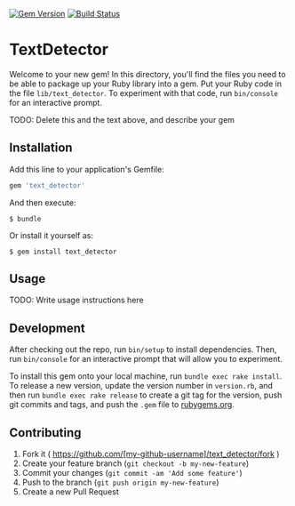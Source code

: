 [![Gem Version](https://badge.fury.io/rb/text_detector.svg)](http://badge.fury.io/rb/text_detector)
[![Build Status](https://travis-ci.org/koshigoe/text_detector.svg)](https://travis-ci.org/koshigoe/text_detector)

# TextDetector

Welcome to your new gem! In this directory, you'll find the files you need to be able to package up your Ruby library into a gem. Put your Ruby code in the file `lib/text_detector`. To experiment with that code, run `bin/console` for an interactive prompt.

TODO: Delete this and the text above, and describe your gem

## Installation

Add this line to your application's Gemfile:

```ruby
gem 'text_detector'
```

And then execute:

    $ bundle

Or install it yourself as:

    $ gem install text_detector

## Usage

TODO: Write usage instructions here

## Development

After checking out the repo, run `bin/setup` to install dependencies. Then, run `bin/console` for an interactive prompt that will allow you to experiment.

To install this gem onto your local machine, run `bundle exec rake install`. To release a new version, update the version number in `version.rb`, and then run `bundle exec rake release` to create a git tag for the version, push git commits and tags, and push the `.gem` file to [rubygems.org](https://rubygems.org).

## Contributing

1. Fork it ( https://github.com/[my-github-username]/text_detector/fork )
2. Create your feature branch (`git checkout -b my-new-feature`)
3. Commit your changes (`git commit -am 'Add some feature'`)
4. Push to the branch (`git push origin my-new-feature`)
5. Create a new Pull Request
